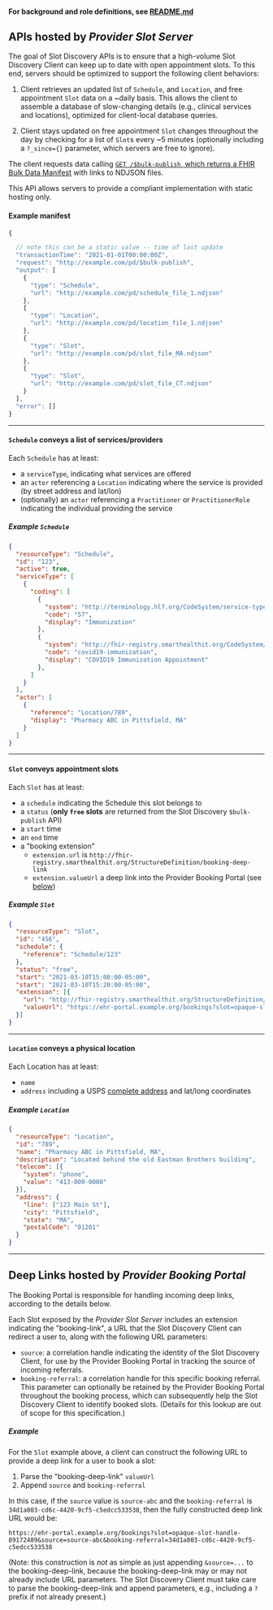#### For background and role definitions, see [README.md](./README.md)


## APIs hosted by _Provider Slot Server_

The goal of Slot Discovery APIs is to ensure that a high-volume Slot Discovery Client can keep up to date with open appointment slots. To this end, servers should be optimized to support the following client behaviors:

1. Client retrieves an updated list of `Schedule`, and `Location`, and free appointment `Slot` data on a ~daily basis. This allows the client to assemble a database of slow-changing details (e.g., clinical services and locations), optimized for client-local database queries.

2. Client stays updated on free appointment `Slot` changes throughout the day by checking for a list of `Slot`s every ~5 minutes (optionally including a `?_since={}`  parameter, which servers are free to ignore).

The client requests data calling [`GET /$bulk-publish`, which returns a FHIR Bulk Data Manifest](http://build.fhir.org/ig/HL7/bulk-data/branches/bulk-publish/bulk-publish.html) with links to NDJSON files.

This API allows servers to provide a compliant implementation with static hosting only.

#### Example manifest

```js
{

  // note this can be a static value -- time of last update
  "transactionTime": "2021-01-01T00:00:00Z",
  "request": "http://example.com/pd/$bulk-publish",
  "output": [
    {
      "type": "Schedule",
      "url": "http://example.com/pd/schedule_file_1.ndjson"
    },
    {
      "type": "Location",
      "url": "http://example.com/pd/location_file_1.ndjson"
    },
    {
      "type": "Slot",
      "url": "http://example.com/pd/slot_file_MA.ndjson"
    },
    {
      "type": "Slot",
      "url": "http://example.com/pd/slot_file_CT.ndjson"
    }
  ],
  "error": []
}
```

---

#### `Schedule` conveys a list of services/providers

Each `Schedule` has at least:

* a `serviceType`, indicating what services are offered
* an `actor` referencing a `Location` indicating where the service is provided (by street address and lat/lon)
* (optionally) an `actor` referencing a `Practitioner` or `PractitionerRole` indicating the individual providing the service

##### Example `Schedule`

```json
{
  "resourceType": "Schedule",
  "id": "123",
  "active": true,
  "serviceType": [
    {
      "coding": [
        {
          "system": "http://terminology.hl7.org/CodeSystem/service-type",
          "code": "57",
          "display": "Immunization"
        },
        {
          "system": "http://fhir-registry.smarthealthit.org/CodeSystem/appointment-type",
          "code": "covid19-immunization",
          "display": "COVID19 Immunization Appointment"
        },
      ]
    }
  ],
  "actor": [
    {
      "reference": "Location/789",
      "display": "Pharmacy ABC in Pittsfield, MA"
    }
  ]
}
```


---
#### `Slot` conveys appointment slots

Each `Slot` has at least:

* a `schedule` indicating the Schedule this slot belongs to
* a `status` (**only `free` slots** are returned from the Slot Discovery `$bulk-publish` API)
* a `start` time
* an `end` time
* a "booking extension"
  * `extension.url` is `http://fhir-registry.smarthealthit.org/StructureDefinition/booking-deep-link`
  * `extension.valueUrl` a deep link into the Provider Booking Portal (see [below](#deep-links-hosted-by-provider-booking-portal))

##### Example `Slot`
```json
{
  "resourceType": "Slot",
  "id": "456",
  "schedule": {
    "reference": "Schedule/123"
  },
  "status": "free",
  "start": "2021-03-10T15:00:00-05:00",
  "start": "2021-03-10T15:20:00-05:00",
  "extension": [{
    "url": "http://fhir-registry.smarthealthit.org/StructureDefinition/booking-deep-link",
    "valueUrl": "https://ehr-portal.example.org/bookings?slot=opaque-slot-handle-89172489"
  }]
}
```

---
#### `Location` conveys a physical location

Each Location has at least:

* `name`
* `address` including a USPS [complete address](https://pe.usps.com/text/pub28/28c2_001.htm) and lat/long coordinates

##### Example `Location`

```json
{
  "resourceType": "Location",
  "id": "789",
  "name": "Pharmacy ABC in Pittsfield, MA",
  "description": "Located behind the old Eastman Brothers building",
  "telecom": [{
    "system": "phone",
    "value": "413-000-0000"
  }],
  "address": {
    "line": ["123 Main St"],
    "city": "Pittsfield",
    "state": "MA",
    "postalCode": "01201"
  }
}
```

---

## Deep Links hosted by _Provider Booking Portal_

The Booking Portal is responsible for handling incoming deep links, according to the details below.

Each Slot exposed by the _Provider Slot Server_ includes an extension indicating the "booking-link", a URL that the Slot Discovery Client can redirect a user to, along with the following URL parameters:

* `source`: a correlation handle indicating the identity of the Slot Discovery Client, for use by the Provider Booking Portal in tracking the source of incoming referrals.
* `booking-referral`: a correlation handle for this specific booking referral. This parameter can optionally be retained by the Provider Booking Portal throughout the booking process, which can subsequently help the Slot Discovery Client to identify booked slots. (Details for this lookup are out of scope for this specification.)

##### Example

For the `Slot` example above, a client can construct the following URL to provide a deep link for a user to book a slot:

1. Parse the "booking-deep-link" `valueUrl`
2. Append `source` and `booking-referral`

In this case, if the `source` value is `source-abc` and the `booking-referral` is `34d1a803-cd6c-4420-9cf5-c5edcc533538`, then the fully constructed deep link URL would be:

    https://ehr-portal.example.org/bookings?slot=opaque-slot-handle-89172489&source=source-abc&booking-referral=34d1a803-cd6c-4420-9cf5-c5edcc533538

(Note: this construction is *not* as simple as just appending `&source=...` to the booking-deep-link, because the booking-deep-link may or may not already include URL parameters. The Slot Discovery Client must take care to parse the booking-deep-link and append parameters, e.g., including a `?` prefix if not already present.)
